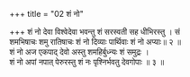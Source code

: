 +++
title = "02 शं नो"

+++
शं नो देवा विश्वेदेवा भवन्तु शं सरस्वती सह धीभिरस्तु । सं  
शमभिषाचः शमु रातिषाचः शं नो दिव्याः पार्थिवाः शं नो अप्याः॥ २ ॥  
शं नो अज एकपाद् देवो अस्तु शमहिर्बुध्न्यः शं समुद्रः ।  
शं नो अपां नपात् पेरुरस्तु शं नः पृश्निर्भवतु देवगोपाः ॥ ३ ॥